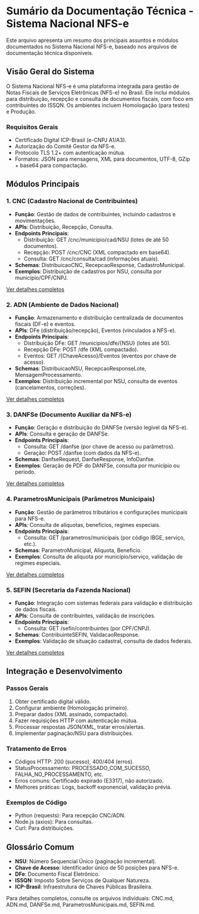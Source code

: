 # Sumário da Documentação Técnica - Sistema Nacional NFS-e

Este arquivo apresenta um resumo dos principais assuntos e módulos documentados no Sistema Nacional NFS-e, baseado nos arquivos de documentação técnica disponíveis.

## Visão Geral do Sistema

O Sistema Nacional NFS-e é uma plataforma integrada para gestão de Notas Fiscais de Serviços Eletrônicas (NFS-e) no Brasil. Ele inclui módulos para distribuição, recepção e consulta de documentos fiscais, com foco em contribuintes do ISSQN. Os ambientes incluem Homologação (para testes) e Produção.

### Requisitos Gerais
- Certificado Digital ICP-Brasil (e-CNPJ A1/A3).
- Autorização do Comitê Gestor da NFS-e.
- Protocolo TLS 1.2+ com autenticação mútua.
- Formatos: JSON para mensagens, XML para documentos, UTF-8, GZip + base64 para compactação.

## Módulos Principais

### 1. CNC (Cadastro Nacional de Contribuintes)
- **Função**: Gestão de dados de contribuintes, incluindo cadastros e movimentações.
- **APIs**: Distribuição, Recepção, Consulta.
- **Endpoints Principais**:
  - Distribuição: GET /cnc/municipio/cad/NSU (lotes de até 50 documentos).
  - Recepção: POST /cnc/CNC (XML compactado em base64).
  - Consulta: GET /cnc/consulta/cad (informações atuais).
- **Schemas**: DistribuicaoCNC, RecepcaoResponse, CadastroMunicipal.
- **Exemplos**: Distribuição de cadastros por NSU, consulta por município/CPF/CNPJ.

[Ver detalhes completos](CNC.md)

### 2. ADN (Ambiente de Dados Nacional)
- **Função**: Armazenamento e distribuição centralizada de documentos fiscais (DF-e) e eventos.
- **APIs**: DFe (distribuição/recepção), Eventos (vinculados a NFS-e).
- **Endpoints Principais**:
  - Distribuição DFe: GET /municipios/dfe/{NSU} (lotes até 50).
  - Recepção DFe: POST /dfe (XML compactado).
  - Eventos: GET /{ChaveAcesso}/Eventos (eventos por chave de acesso).
- **Schemas**: DistribuicaoNSU, RecepcaoResponseLote, MensagemProcessamento.
- **Exemplos**: Distribuição incremental por NSU, consulta de eventos (cancelamentos, correções).

[Ver detalhes completos](ADN.md)

### 3. DANFSe (Documento Auxiliar da NFS-e)
- **Função**: Geração e distribuição do DANFSe (versão legível da NFS-e).
- **APIs**: Consulta e geração de DANFSe.
- **Endpoints Principais**:
  - Consulta: GET /danfse (por chave de acesso ou parâmetros).
  - Geração: POST /danfse (com dados da NFS-e).
- **Schemas**: DanfseRequest, DanfseResponse, InfoDanfse.
- **Exemplos**: Geração de PDF do DANFSe, consulta por município ou período.

[Ver detalhes completos](DANFSe.md)

### 4. ParametrosMunicipais (Parâmetros Municipais)
- **Função**: Gestão de parâmetros tributários e configurações municipais para NFS-e.
- **APIs**: Consulta de alíquotas, benefícios, regimes especiais.
- **Endpoints Principais**:
  - Consulta: GET /parametros/municipais (por código IBGE, serviço, etc.).
- **Schemas**: ParametroMunicipal, Aliquota, Beneficio.
- **Exemplos**: Consulta de alíquota por município/serviço, validação de regimes especiais.

[Ver detalhes completos](ParametrosMunicipais.md)

### 5. SEFIN (Secretaria da Fazenda Nacional)
- **Função**: Integração com sistemas federais para validação e distribuição de dados fiscais.
- **APIs**: Consulta de contribuintes, validação de inscrições.
- **Endpoints Principais**:
  - Consulta: GET /sefin/contribuintes (por CPF/CNPJ).
- **Schemas**: ContribuinteSEFIN, ValidacaoResponse.
- **Exemplos**: Validação de situação cadastral, consulta de dados federais.

[Ver detalhes completos](SEFIN.md)

## Integração e Desenvolvimento

### Passos Gerais
1. Obter certificado digital válido.
2. Configurar ambiente (Homologação primeiro).
3. Preparar dados (XML assinado, compactado).
4. Fazer requisições HTTP com autenticação mútua.
5. Processar respostas JSON/XML, tratar erros/alertas.
6. Implementar paginação/NSU para distribuições.

### Tratamento de Erros
- Códigos HTTP: 200 (sucesso), 400/404 (erros).
- StatusProcessamento: PROCESSADO_COM_SUCESSO, FALHA_NO_PROCESSAMENTO, etc.
- Erros comuns: Certificado expirado (E3317), não autorizado.
- Melhores práticas: Logs, backoff exponencial, validação prévia.

### Exemplos de Código
- Python (requests): Para recepção CNC/ADN.
- Node.js (axios): Para consultas.
- Curl: Para distribuições.

## Glossário Comum
- **NSU**: Número Sequencial Único (paginação incremental).
- **Chave de Acesso**: Identificador único de 50 posições para NFS-e.
- **DFe**: Documento Fiscal Eletrônico.
- **ISSQN**: Imposto Sobre Serviços de Qualquer Natureza.
- **ICP-Brasil**: Infraestrutura de Chaves Públicas Brasileira.

Para detalhes completos, consulte os arquivos individuais: CNC.md, ADN.md, DANFSe.md, ParametrosMunicipais.md, SEFIN.md.
